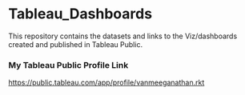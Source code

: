# Tableau_Dashboards
This repository contains the datasets and links to the Viz/dashboards created and published in Tableau Public.
<br>
<h3>My Tableau Public Profile Link</h3>

<a>https://public.tableau.com/app/profile/vanmeeganathan.rkt</a>
